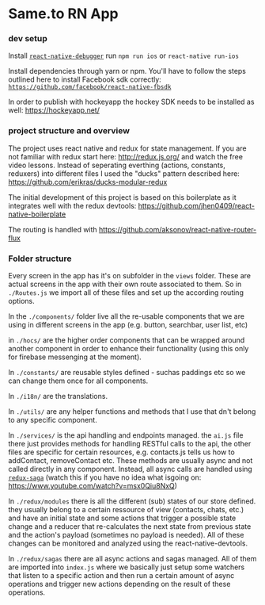 # Same.to RN App

### dev setup

Install [`react-native-debugger`](https://github.com/jhen0409/react-native-debugger)
run `npm run ios` or `react-native run-ios`


Install dependencies through yarn or npm.
You'll have to follow the steps outlined here to install Facebook sdk correctly: [`https://github.com/facebook/react-native-fbsdk`](https://github.com/facebook/react-native-fbsdk)

In order to publish with hockeyapp the hockey SDK needs to be installed as well: https://hockeyapp.net/

### project structure and overview

The project uses react native and redux for state management. If you are not familiar with redux start here: http://redux.js.org/ and watch the free video lessons. Instead of seperating everthing (actions, constants, reduxers) into different files I used the "ducks" pattern described here: https://github.com/erikras/ducks-modular-redux

The initial development of this project is based on this boilerplate as it integrates well with the redux devtools: https://github.com/jhen0409/react-native-boilerplate

The routing is handled with https://github.com/aksonov/react-native-router-flux


### Folder structure

Every screen in the app has it's on subfolder in the `views` folder. These are actual screens in the app with their own route associated to them.
So in `./Routes.js` we import all of these files and set up the according routing options.

In the `./components/` folder live all the re-usable components that we are using in different screens in the app (e.g. button, searchbar, user list, etc)

in `./hocs/` are the higher order components that can be wrapped around another component in order to enhance their functionality (using this only for firebase messenging at the moment).

In `./constants/` are reusable styles defined - suchas paddings etc so we can change them once for all components.

In `./i18n/` are the translations.

In `./utils/` are any helper functions and methods that I use that dn't belong to any specific component.

In `./services/` is the api handling and endpoints managed. the `ai.js` file there just provides methods for handling RESTful calls to the api, the other files are specific for certain resources, e.g. contacts.js tells us how to addContact, removeContact etc.
These methods are usually async and not called directly in any component. Instead, all async calls are handled using [`redux-saga`](https://github.com/redux-saga/redux-saga) (watch this if you have no idea what isgoing on: https://www.youtube.com/watch?v=msx0Qiu8NxQ)

In `./redux/modules` there is all the different (sub) states of our store defined. they usually belong to a certain ressource of view (contacts, chats, etc.) and have an initial state and some actions that trigger a possible state change and a reducer that re-calculates the next state from previous state and the action's payload (sometimes no payload is needed). All of these changes can be monitored and analyzed using the react-native-devtools.

In `./redux/sagas` there are all async actions and sagas managed. All of them are imported into `index.js` where we basically just setup some watchers that listen to a specific action and then run a certain amount of async operations and trigger new actions depending on the result of these operations.


